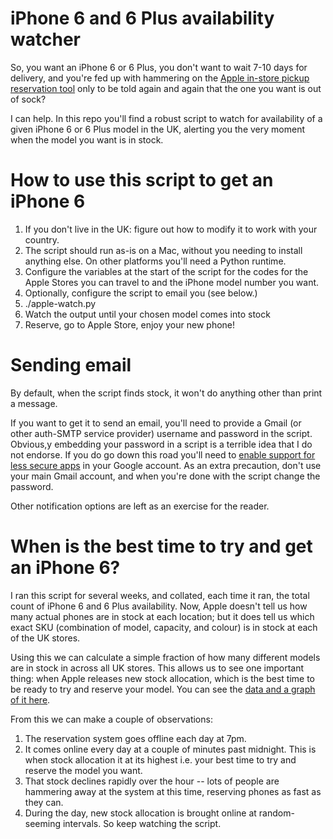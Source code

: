 iPhone 6 and 6 Plus availability watcher
========================================

So, you want an iPhone 6 or 6 Plus, you don't want to wait 7-10 days for delivery, and you're fed up with hammering on the [Apple in-store pickup reservation tool](https://reserve.cdn-apple.com/GB/en_GB/reserve/iPhone/availability) only to be told again and again that the one you want is out of sock? 

I can help. In this repo you'll find a robust script to watch for availability of a given iPhone 6 or 6 Plus model in the UK, alerting you the very moment when the model you want is in stock.

How to use this script to get an iPhone 6
=========================================

1. If you don't live in the UK: figure out how to modify it to work with your country.
1. The script should run as-is on a Mac, without you needing to install anything else. On other platforms you'll need a Python runtime.
1. Configure the variables at the start of the script for the codes for the Apple Stores you can travel to and the iPhone model number you want. 
1. Optionally, configure the script to email you (see below.)
1. ./apple-watch.py 
1. Watch the output until your chosen model comes into stock
1. Reserve, go to Apple Store, enjoy your new phone!
  
Sending email
=============

By default, when the script finds stock, it won't do anything other than print a message.

If you want to get it to send an email, you'll need to provide a Gmail (or other auth-SMTP service provider) username and password in the script. Obvious,y embedding your password in a script is a terrible idea that I do not endorse. If you do go down this road you'll need to [enable support for less secure apps](https://www.google.com/settings/security/lesssecureapps) in your Google account. As an extra precaution, don't use your main Gmail account, and when you're done with the script change the password.

Other notification options are left as an exercise for the reader.

When is the best time to try and get an iPhone 6?
=================================================

I ran this script for several weeks, and collated, each time it ran, the total count of iPhone 6 and 6 Plus availability. Now, Apple doesn't tell us how many actual phones are in stock at each location; but it does tell us which exact SKU (combination of model, capacity, and colour) is in stock at each of the UK stores.

Using this we can calculate a simple fraction of how many different models are in stock in across all UK stores. This allows us to see one important thing: when Apple releases new stock allocation, which is the best time to be ready to try and reserve your model. You can see the [data and a graph of it here][graph].

From this we can make a couple of observations:

1. The reservation system goes offline each day at 7pm. 
1. It comes online every day at a couple of minutes past midnight. This is when stock allocation it at its highest i.e. your best time to try and reserve the model you want.
1. That stock declines rapidly over the hour -- lots of people are hammering away at the system at this time, reserving phones as fast as they can.
1. During the day, new stock allocation is brought online at random-seeming intervals. So keep watching the script.

[graph]: https://docs.google.com/spreadsheets/d/1BF5Daye2aDSOmq7qrbr8iMyRyoQHJZ3uc6V2e9sv7Ys/pubhtml

